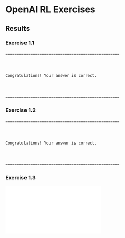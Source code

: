 # OpenAI RL Exercises

## Results

### Exercise 1.1
```bash
==================================================



Congratulations! Your answer is correct.



==================================================
```

### Exercise 1.2
```bash
==================================================



Congratulations! Your answer is correct.



==================================================
```

### Exercise 1.3
![alt text](imgs/exercise1_3.pdf "exercise1_3")
